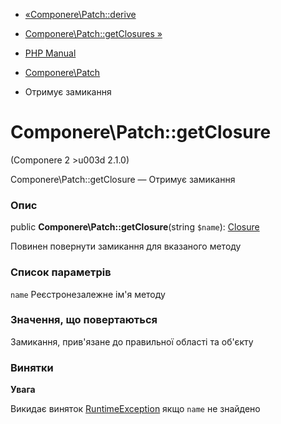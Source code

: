 - [«Componere\Patch::derive](componere-patch.derive.md)
- [Componere\Patch::getClosures »](componere-patch.getclosures.md)

- [PHP Manual](index.md)
- [Componere\Patch](class.componere-patch.md)
- Отримує замикання

# Componere\Patch::getClosure

(Componere 2 \>u003d 2.1.0)

Componere\Patch::getClosure — Отримує замикання

### Опис

public **Componere\Patch::getClosure**(string `$name`):
[Closure](class.closure.md)

Повинен повернути замикання для вказаного методу

### Список параметрів

`name`
Реєстронезалежне ім'я методу

### Значення, що повертаються

Замикання, прив'язане до правильної області та об'єкту

### Винятки

**Увага**

Викидає виняток [RuntimeException](class.runtimeexception.md)
якщо `name` не знайдено
